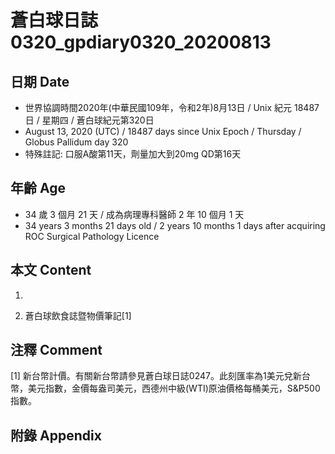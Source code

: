 [_metadata_:encoding]: - "utf-8"
[_metadata_:language]: - "zh-Hant-TW"
[_metadata_:fileformat]: - "markdown"
[_metadata_:MIME_type]: - "text/plain"
[_metadata_:markdown_version]: - "commonmark version 0.29"
[_metadata_:markdown_spec]: - "https://spec.commonmark.org/0.29/"

# 蒼白球日誌0320_gpdiary0320_20200813 #

## 日期 Date ##

* 世界協調時間2020年(中華民國109年，令和2年)8月13日 / Unix 紀元 18487 日 / 星期四 / 蒼白球紀元第320日
* August 13, 2020 (UTC) / 18487 days since Unix Epoch / Thursday / Globus Pallidum day 320
* 特殊註記: 口服A酸第11天，劑量加大到20mg QD第16天

## 年齡 Age ##

* 34 歲 3 個月 21 天 / 成為病理專科醫師 2 年 10 個月 1 天
* 34 years 3 months 21 days old / 2 years 10 months 1 days after acquiring ROC Surgical Pathology Licence

## 本文 Content ##

1. 

    
2. 蒼白球飲食誌暨物價筆記[1]

    

## 注釋 Comment ##

[1] 新台幣計價。有關新台幣請參見蒼白球日誌0247。此刻匯率為1美元兌新台幣，美元指數，金價每盎司美元，西德州中級(WTI)原油價格每桶美元，S&P500指數。



## 附錄 Appendix ##

